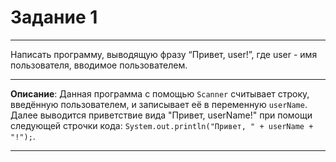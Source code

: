 # Задание 1
***
Написать программу, выводящую фразу “Привет, user!”, где user - имя пользователя, вводимое пользователем.
***
**Описание**: Данная программа с помощью `Scanner` считывает строку, введённую пользователем, и записывает её в переменную `userName`. Далее выводится приветствие вида "Привет, userName!" при помощи следующей строчки кода: `System.out.println("Привет, " + userName + "!");`.
***